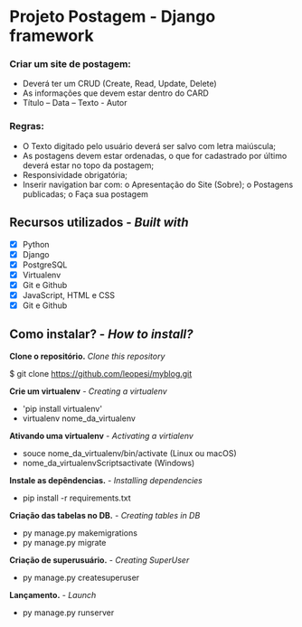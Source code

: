# Projeto Postagem - Django framework

### Criar um site de postagem:
- Deverá ter um CRUD (Create, Read, Update, Delete) 
- As informações que devem estar dentro do CARD
- Título – Data – Texto - Autor

### Regras:
- O Texto digitado pelo usuário deverá ser salvo com letra maiúscula;
- As postagens devem estar ordenadas, o que for cadastrado por último deverá estar no
topo da postagem;
- Responsividade obrigatória;
- Inserir navigation bar com:
o Apresentação do Site (Sobre);
o Postagens publicadas;
o Faça sua postagem

 ## Recursos utilizados - *Built with*
- [x] Python 
- [x] Django
- [x] PostgreSQL
- [x] Virtualenv
- [x] Git e Github
- [x] JavaScript, HTML e CSS
- [x] Git e Github

## Como instalar? - *How to install?*

**Clone o repositório.**
*Clone this repository*

$ git clone https://github.com/leopesi/myblog.git

**Crie um virtualenv** - *Creating a virtualenv*

- 'pip install virtualenv'
- virtualenv nome_da_virtualenv

**Ativando uma virtualenv** - *Activating a virtialenv*

- souce nome_da_virtualenv/bin/activate (Linux ou macOS)
- nome_da_virtualenvScriptsactivate (Windows)

**Instale as depêndencias.** - *Installing dependencies*
- pip install -r requirements.txt

**Criação das tabelas no DB.** - *Creating tables in DB*
- py manage.py makemigrations
- py manage.py migrate

**Criação de superusuário.** - *Creating SuperUser*
- py manage.py createsuperuser

**Lançamento.** - *Launch*
- py manage.py runserver


